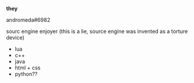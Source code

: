 <b>they</b>

andromeda#6982

sourc engine enjoyer (this is a lie, source engine was invented as a torture device)

<ul>
<li>lua
<li>c++
<li>java
<li>html + css
<li>python??
</ul><!---
iiandromedaa/iiandromedaa is a ✨ special ✨ repository because its `README.md` (this file) appears on your GitHub profile.
You can click the Preview link to take a look at your changes.
--->
